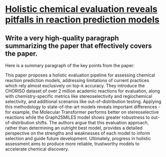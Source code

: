 # [Holistic chemical evaluation reveals pitfalls in reaction prediction   models](https://arxiv.org/abs/2312.09004)

## Write a very high-quality paragraph summarizing the paper that effectively covers the paper.

 Here is a summary paragraph of the key points from the paper:

This paper proposes a holistic evaluation pipeline for assessing chemical reaction prediction models, addressing limitations of current practices which rely almost exclusively on top-k accuracy. They introduce the CHORISO dataset of over 2 million academic reactions for evaluation, along with chemistry-specific metrics like stereoselectivity and regiochemical selectivity, and additional scenarios like out-of-distribution testing. Applying this methodology to state-of-the-art models reveals important differences - for example, the Molecular Transformer performs better on stereoselective reactions while the Graph2SMILES model shows greater robustness to out-of-distribution shifts. The authors argue that this evaluation approach, rather than determining an outright best model, provides a detailed perspective on the strengths and weaknesses of each model to inform selection and guide future development. Ultimately, progress in holistic assessment aims to produce more reliable, trustworthy models to accelerate chemical discovery.
